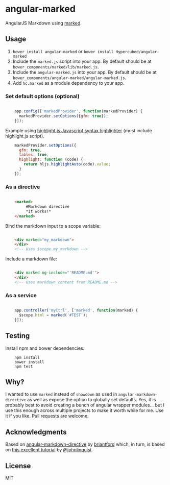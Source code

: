 # angular-marked
AngularJS Markdown using [marked](https://github.com/chjj/marked).

## Usage
1. `bower install angular-marked` or `bower install Hypercubed/angular-marked`
2. Include the `marked.js` script into your app.  By default should be at `bower_components/marked/lib/marked.js`.
3. Include the `angular-marked.js` into your app.  By default should be at `bower_components/angular-marked/angular-marked.js`.
4. Add `hc.marked` as a module dependency to your app.

### Set default options (optional)

```js

	app.config(['markedProvider', function(markedProvider) {
	  markedProvider.setOptions({gfm: true});
	}]);
```

Example using [highlight.js Javascript syntax highlighter](http://highlightjs.org/) (must include highlight.js script).

```js
	markedProvider.setOptions({
      gfm: true,
      tables: true,
      highlight: function (code) {
        return hljs.highlightAuto(code).value;
      }
    });
```

### As a directive

```html

	<marked>   
	     #Markdown directive   
	     *It works!*  
	</marked>
```

Bind the markdown input to a scope variable:

```html

	<div marked="my_markdown"> 
	</div>
	<!-- Uses $scope.my_markdown -->
```

Include a markdown file:

```html

	<div marked ng-include="'README.md'"> 
	</div>
	<!-- Uses markdown content from README.md -->
```

### As a service

```js

	app.controller('myCtrl', ['marked', function(marked) {
	  $scope.html = marked('#TEST');
	}]);
```

## Testing

Install npm and bower dependencies: 

```
	npm install
	bower install
	npm test
```

## Why?

I wanted to use `marked` instead of `showdown` as used in `angular-markdown-directive` as well as expose the option to globally set defaults.  Yes, it is probably best to avoid creating a bunch of angular wrapper modules... but I use this enough across multiple projects to make it worth while for me.  Use it if you like.  Pull requests are welcome.

## Acknowledgments
Based on [angular-markdown-directive](https://github.com/btford/angular-markdown-directive) by [briantford](http://briantford.com/) which, in turn, is based on [this excellent tutorial](http://blog.angularjs.org/2012/05/custom-components-part-1.html) by [@johnlinquist](https://twitter.com/johnlindquist).

## License
MIT
